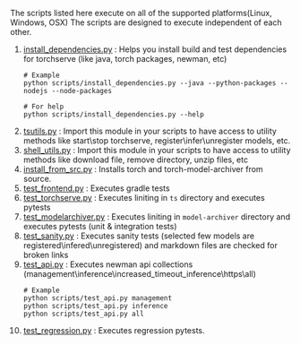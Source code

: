 The scripts listed here execute on all of the supported platforms(Linux, Windows, OSX)
The scripts are designed to execute independent of each other.


1. [install_dependencies.py](install_dependencies.py) : Helps you install build and test dependencies for torchserve (like java, torch packages, newman, etc)
   ```
   # Example
   python scripts/install_dependencies.py --java --python-packages --nodejs --node-packages

   # For help
   python scripts/install_dependencies.py --help
   ```
2. [tsutils.py](tsutils.py.py) : Import this module in your scripts to have access to utility methods like start\stop torchserve, register\infer\unregister models, etc.
3. [shell_utils.py](shell_utils.py) : Import this module in your scripts to have access to utility methods like download file, remove directory, unzip files, etc
4. [install_from_src.py](install_from_src.py) : Installs torch and torch-model-archiver from source.
5. [test_frontend.py](test_frontend.py) : Executes gradle tests
6. [test_torchserve.py](test_torchserve.py) : Executes liniting in `ts` directory and executes pytests
7. [test_modelarchiver.py](test_modelarchiver.py) : Executes liniting in `model-archiver` directory and executes pytests (unit & integration tests)
8. [test_sanity.py](test_sanity.py) : Executes sanity tests (selected few models are registered\infered\unregistered) and markdown files are checked for broken links
9. [test_api.py](test_api.py) : Executes newman api collections (management\inference\increased_timeout_inference\https\all)
   ```
   # Example
   python scripts/test_api.py management
   python scripts/test_api.py inference
   python scripts/test_api.py all
   ```
10. [test_regression.py](test_regression.py) : Executes regression pytests.
